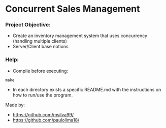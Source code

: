 # Concurrent Sales Management

### Project Objective:
- Create an inventory management system that uses concurrency (handling multiple clients)
- Server/Client base notions

### Help:
- Compile before executing:
```
make
```
- In each directory exists a specific README.md with the instructions on how to run/use the program.

Made by:

- https://github.com/msilva99/
- https://github.com/paulolima18/
